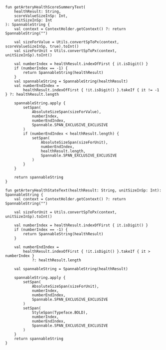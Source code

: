 
    fun getArteryHealthScoreSummeryText(
        healthResult: String,
        scoreValueSizeInSp: Int,
        unitSizeInSp: Int
    ): SpannableString {
        val context = ContextHolder.getContext() ?: return SpannableString("")

        val sizeForValue = Utils.convertSpToPx(context, scoreValueSizeInSp, true).toInt()
        val sizeForUnit = Utils.convertSpToPx(context, unitSizeInSp).toInt()

        val numberIndex = healthResult.indexOfFirst { it.isDigit() }
        if (numberIndex == -1) {
            return SpannableString(healthResult)
        }
        val spannableString = SpannableString(healthResult)
        val numberEndIndex =
            healthResult.indexOfFirst { !it.isDigit() }.takeIf { it != -1 } ?: healthResult.length

        spannableString.apply {
            setSpan(
                AbsoluteSizeSpan(sizeForValue),
                numberIndex,
                numberEndIndex,
                Spannable.SPAN_EXCLUSIVE_EXCLUSIVE
            )
            if (numberEndIndex < healthResult.length) {
                setSpan(
                    AbsoluteSizeSpan(sizeForUnit),
                    numberEndIndex,
                    healthResult.length,
                    Spannable.SPAN_EXCLUSIVE_EXCLUSIVE
                )
            }
        }

        return spannableString
    }

    fun getArteryHealthStateText(healthResult: String, unitSizeInSp: Int): SpannableString {
        val context = ContextHolder.getContext() ?: return SpannableString("")

        val sizeForUnit = Utils.convertSpToPx(context, unitSizeInSp).toInt()

        val numberIndex = healthResult.indexOfFirst { it.isDigit() }
        if (numberIndex == -1) {
            return SpannableString(healthResult)
        }

        val numberEndIndex =
            healthResult.indexOfFirst { !it.isDigit() }.takeIf { it > numberIndex }
                ?: healthResult.length

        val spannableString = SpannableString(healthResult)

        spannableString.apply {
            setSpan(
                AbsoluteSizeSpan(sizeForUnit),
                numberIndex,
                numberEndIndex,
                Spannable.SPAN_EXCLUSIVE_EXCLUSIVE
            )
            setSpan(
                StyleSpan(Typeface.BOLD),
                numberIndex,
                numberEndIndex,
                Spannable.SPAN_EXCLUSIVE_EXCLUSIVE
            )
        }
        return spannableString
    }

